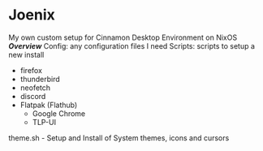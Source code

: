 # Joenix
My own custom setup for Cinnamon Desktop Environment on NixOS
*****************Overview*****************
Config: any configuration files I need
Scripts: scripts to setup a new install

- firefox
- thunderbird
- neofetch
- discord
- Flatpak (Flathub)
  - Google Chrome
  - TLP-UI

theme.sh - Setup and Install of System themes, icons and cursors





